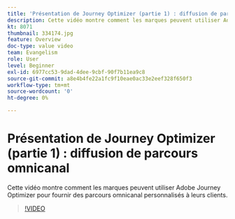```yaml
---
title: 'Présentation de Journey Optimizer (partie 1) : diffusion de parcours omnicanal'
description: Cette vidéo montre comment les marques peuvent utiliser Adobe Journey Optimizer pour fournir des parcours omnicanal personnalisés à leurs clients.
kt: 8071
thumbnail: 334174.jpg
feature: Overview
doc-type: value video
team: Evangelism
role: User
level: Beginner
exl-id: 6977cc53-9dad-4dee-9cbf-90f7b11ea9c8
source-git-commit: a8e4b4fe22a1fc9f10eae0ac33e2eef328f650f3
workflow-type: tm+mt
source-wordcount: '0'
ht-degree: 0%

---
```


# Présentation de Journey Optimizer (partie 1) : diffusion de parcours omnicanal

Cette vidéo montre comment les marques peuvent utiliser Adobe Journey Optimizer pour fournir des parcours omnicanal personnalisés à leurs clients.

>[!VIDEO](https://video.tv.adobe.com/v/334174?quality=12)
